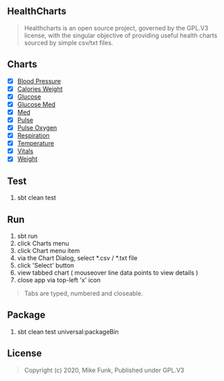 HealthCharts
------------
>Healthcharts is an open source project, governed by the GPL.V3 license, with the
>singular objective of providing useful health charts sourced by simple csv/txt files.

Charts
------
- [x] [Blood Pressure](./docs/blood.pressure.chart.md)
- [x] [Calories Weight](docs/calories.weight.chart.md)
- [x] [Glucose](docs/glucose.chart.md)
- [x] [Glucose Med](docs/glucose.med.chart.md)
- [x] [Med](docs/med.chart.md)
- [x] [Pulse](./docs/pulse.chart.md)
- [x] [Pulse Oxygen](./docs/pulse.oxygen.chart.md)
- [x] [Respiration](./docs/respiration.chart.md)
- [x] [Temperature](./docs/temperature.chart.md)
- [x] [Vitals](./docs/vitals.chart.md)
- [x] [Weight](./docs/weight.chart.md)

Test
----
1. sbt clean test

Run
---
1. sbt run
2. click Charts menu
3. click Chart menu item
4. via the Chart Dialog, select *.csv / *.txt file
5. click 'Select' button
6. view tabbed chart ( mouseover line data points to view details )
7. close app via top-left 'x' icon
>Tabs are typed, numbered and closeable.

Package
-------
1. sbt clean test universal:packageBin

License
-------
>Copyright (c) 2020, Mike Funk, Published under GPL.V3